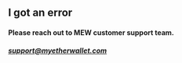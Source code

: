 ## I got an error

#### Please reach out to MEW customer support team.

##### [support@myetherwallet.com](mailto:support@myetherwallet.com)
